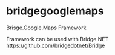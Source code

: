 # bridgegooglemaps
Brisge.Google.Maps Framework

Framework can be used with Bridge.NET https://github.com/bridgedotnet/Bridge
